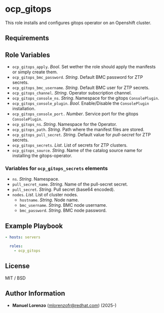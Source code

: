 # ocp_gitops
This role installs and configures gitops operator on an Openshift cluster.

## Requirements

## Role Variables
* `ocp_gitops_apply`. _Bool_. Set wether the role should apply the manifests or simply create them.
* `ocp_gitops_bmc_password`. _String_. Default BMC password for ZTP secrets.
* `ocp_gitops_bmc_username`. _String_. Default BMC user for ZTP secrets.
* `ocp_gitops_channel`. _String_. Operator subscription channel.
* `ocp_gitops_console_ns`. _String_. Namespace for the gitops `ConsolePlugin`.
* `ocp_gitops_console_plugin`. _Bool_. Enable/Disable the `ConsolePlugin` installation.
* `ocp_gitops_console_port.` _Number_. Service port for the gitops `ConsolePlugin`.
* `ocp_gitops_ns`. _String_. Namespace for the Operator.
* `ocp_gitops_path`. _String_. Path where the manifest files are stored.
* `ocp_gitops_pull_secret`. _String_. Default value for _pull-secret_ for ZTP secrets.
* `ocp_gitops_secrets`. _List_. List of secrets for ZTP clusters.
* `ocp_gitops_source`. _String_. Name of the catalog source name for installing the gitops-operator.

### Variables for `ocp_gitops_secrets` elements
* `ns`. _String_. Namespace.
* `pull_secret_name`. _String_. Name of the pull-secret secret.
* `pull_secret`. _String_. Pull secret (base64 encoded).
* `nodes`. _List_. List of cluster nodes.
    * `hostname`. _String_. Node name.
    * `bmc_username`. _String_. BMC node username.
    * `bmc_password`. _String_. BMC node password.

## Example Playbook
```yaml
- hosts: servers

  roles:
    - ocp_gitops
```

## License
MIT / BSD

## Author Information
 - **Manuel Lorenzo** (mlorenzofr@redhat.com) (2025-)

